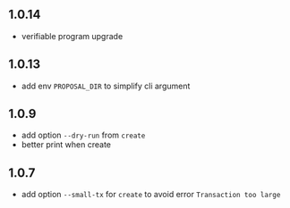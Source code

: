 ## 1.0.14

- verifiable program upgrade

## 1.0.13

- add env `PROPOSAL_DIR` to simplify cli argument

## 1.0.9

- add option `--dry-run` from `create`
- better print when create

## 1.0.7

- add option `--small-tx` for `create` to avoid error `Transaction too large`
